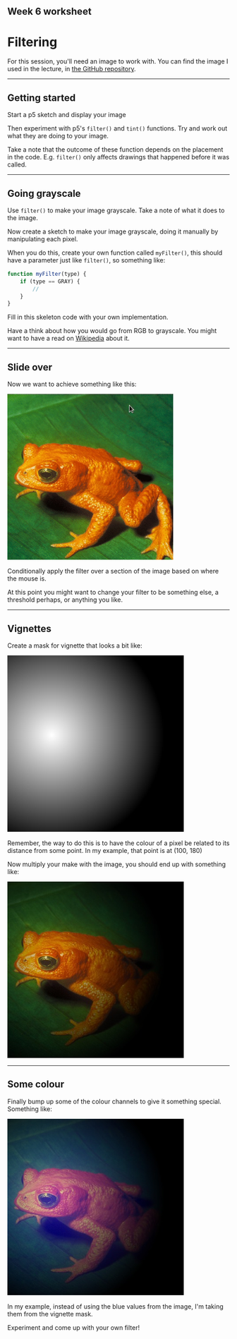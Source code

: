 ## Week 6 worksheet

# Filtering

For this session, you'll need an image to work with. You can find the image I used in the lecture, in [the GitHub repository](https://github.com/ual-cci/cp-sip/raw/master/images/frog.jpg).

---

## Getting started

Start a p5 sketch and display your image

Then experiment with p5's `filter()` and `tint()` functions. Try and work out what they are doing to your image.

Take a note that the outcome of these function depends on the placement in the code. E.g. `filter()` only affects drawings that happened before it was called.

---

## Going grayscale

Use `filter()` to make your image grayscale. Take a note of what it does to the image.

Now create a sketch to make your image grayscale, doing it manually by manipulating each pixel.

When you do this, create your own function called `myFilter()`, this should have a parameter just like `filter()`, so something like:

```js
function myFilter(type) {
	if (type == GRAY) {
		//
	}
}
```

Fill in this skeleton code with your own implementation.


Have a think about how you would go from RGB to grayscale. You might want to have a read on [Wikipedia](https://en.wikipedia.org/wiki/Grayscale) about it.

---

## Slide over

Now we want to achieve something like this:

![](https://github.com/ual-cci/cp-sip/raw/master/images/frog_to_gray.gif)

Conditionally apply the filter over a section of the image based on where the mouse is.

At this point you might want to change your filter to be something else, a threshold perhaps, or anything you like.

---

## Vignettes

Create a mask for vignette that looks a bit like:

![](https://github.com/ual-cci/cp-sip/raw/master/images/vignette_mask.jpg)

Remember, the way to do this is to have the colour of a pixel be related to its distance from some point. In my example, that point is at (100, 180)

Now multiply your make with the image, you should end up with something like:

![](https://github.com/ual-cci/cp-sip/raw/master/images/frog_vignette.jpg)

---

## Some colour

Finally bump up some of the colour channels to give it something special. Something like:

![](https://github.com/ual-cci/cp-sip/raw/master/images/frog_filtered.jpg)

In my example, instead of using the blue values from the image, I'm taking them from the vignette mask.

Experiment and come up with your own filter!
